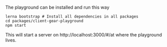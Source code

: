The playground can be installed and run this way

```
lerna bootstrap # Install all dependencies in all packages
cd packages/client-gear-playground
npm start
```

This will start a server on http://localhost:3000/#/at where the playground lives.
